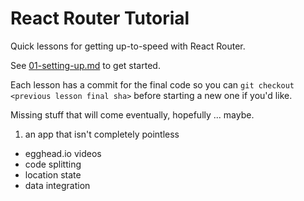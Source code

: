 React Router Tutorial
=====================

Quick lessons for getting up-to-speed with React Router.

See [01-setting-up.md](/lessons/01-setting-up.md) to get started.

Each lesson has a commit for the final code so you can `git checkout
<previous lesson final sha>` before starting a new one if you'd like.

Missing stuff that will come eventually, hopefully ... maybe.

1. an app that isn't completely pointless
- egghead.io videos
- code splitting
- location state
- data integration

